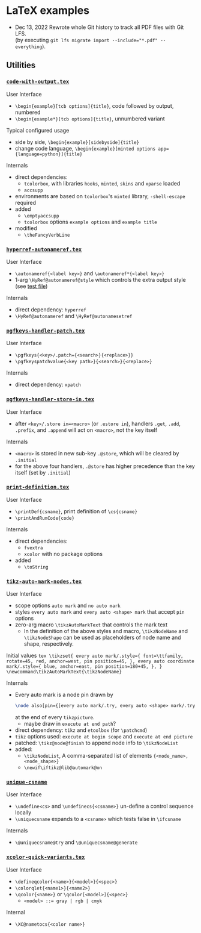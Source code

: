 # LaTeX examples

- Dec 13, 2022
    Rewrote whole Git history to track all PDF files with Git LFS.\
    (by executing `git lfs migrate import --include="*.pdf" --everything`).

## Utilities

### [`code-with-output.tex`](utilities/code-with-output.tex)

User Interface
 - `\begin{example}[tcb options]{title}`, code followed by output, numbered 
 - `\begin{example*}[tcb options]{title}`, unnumbered variant

Typical configured usage
 - side by side, `\begin{example}[sidebyside]{title}`
 - change code language, `\begin{example}[minted options app={language=python}]{title}`

Internals
 - direct dependencies: 
   - `tcolorbox`, with libraries `hooks`, `minted`, `skins` and `xparse` loaded
   - `accsupp`
 - environments are based on `tcolorbox`'s  `minted` library, `-shell-escape` required
 - added
   - `\emptyaccsupp`
   - `tcolorbox` options `example options` and `example title`
 - modified
   - `\theFancyVerbLine`


### [`hyperref-autonameref.tex`](utilities/hyperref-autonameref.tex)

User Interface
  - `\autonameref{<label key>}` and `\autonameref*{<label key>}`
  - 1-arg `\HyRef@autonameref@style` which controls the extra output style (see [test file](test/hyperref-autonameref-test.tex))

Internals
  - direct dependency: `hyperref`
  - `\HyRef@autonameref` and `\HyRef@autonamesetref`


### [`pgfkeys-handler-patch.tex`](utilities/pgfkeys-handler-patch.tex)

User Interface
 - `\pgfkeys{<key>/.patch={<search>}{<replace>}}`
 - `\pgfkeyspatchvalue{<key path>}{<search>}{<replace>}`

Internals
 - direct dependency: `xpatch`


### [`pgfkeys-handler-store-in.tex`](utilities/pgfkeys-handler-store-in.tex)

User Interface
 - after `<key>/.store in=<macro>` (or `.estore in`), handlers `.get`, `.add`, `.prefix`, and `.append` will act on `<macro>`, not the key itself

Internals
 - `<macro>` is stored in new sub-key `.@store`, which will be cleared by `.initial`
 - for the above four handlers, `.@store` has higher precedence than the key itself (set by `.initial`)


### [`print-definition.tex`](utilities/print-definition.tex)

User Interface
 - `\printDef{csname}`, print definition of `\cs{csname}`
 - `\printAndRunCode{code}`

Internals
 - direct dependencies:
   - `fvextra`
   - `xcolor` with no package options
 - added
   - `\toString`


### [`tikz-auto-mark-nodes.tex`](utilities/tikz-auto-mark-nodes.tex)

User Interface
 - scope options `auto mark` and `no auto mark`
 - styles `every auto mark` and `every auto <shape> mark` that accept `pin` options
 - zero-arg macro `\tikzAutoMarkText` that controls the mark text
   - In the definition of the above styles and macro, `\tikzNodeName` and `\tikzNodeShape` can be used as placeholders of node name and shape, respectively.

Initial values
    ```tex
    \tikzset{
      every auto mark/.style={
        font=\ttfamily, rotate=45,
        red, anchor=west, pin position=45,
      },
      every auto coordinate mark/.style={
        blue, anchor=east, pin position=180+45,
      },
    }
    \newcommand\tikzAutoMarkText{\tikzNodeName}
    ```

Internals
 - Every auto mark is a node pin drawn by 
    ```tex
    \node also[pin={[every auto mark/.try, every auto <shape> mark/.try]{\tikzAutoMarkText}}] (\tikzNodeName);
    ```
    at the end of every `tikzpicture`.
    - maybe draw in `execute at end path`?
 - direct dependency: `tikz` and `etoolbox` (for `\patchcmd`)
 - `tikz` options used: `execute at begin scope` and `execute at end picture`
 - patched: `\tikz@node@finish` to append node info to `\tikzNodeList`
 - added:
    - `\tikzNodeList`, A comma-separated list of elements `{<node_name>, <node_shape>}`
    - `\newif\iftikz@lib@automark@on`

### [`unique-csname`](utilities/unique-csname.tex)

User Interface
 - `\undefine<cs>` and `\undefinecs{<csname>}` un-define a control sequence locally
 - `\uniquecsname` expands to a `<csname>` which tests false in `\ifcsname`

Internals
 - `\@uniquecsname@try` and `\@uniquecsname@generate`

### [`xcolor-quick-variants.tex`](utilities/xcolor-quick-variants.tex)

User Interface
 - `\defineqcolor{<name>}{<model>}{<spec>}`
 - `\colorqlet{<name1>}{<name2>}`
 - `\qcolor{<name>}` or `\qcolor[<model>]{<spec>}`
   - `<model> ::= gray | rgb | cmyk`

Internal
 - `\XC@nametocs{<color name>}`
